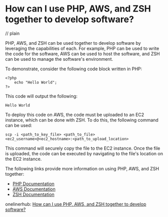 # How can I use PHP, AWS, and ZSH together to develop software?
// plain

PHP, AWS, and ZSH can be used together to develop software by leveraging the capabilities of each. For example, PHP can be used to write the code for the software, AWS can be used to host the software, and ZSH can be used to manage the software's environment.

To demonstrate, consider the following code block written in PHP:
```
<?php
    echo "Hello World";
?>
```
This code will output the following:
```
Hello World
```

To deploy this code on AWS, the code must be uploaded to an EC2 instance, which can be done with ZSH. To do this, the following command can be used:

```
scp -i <path_to_key_file> <path_to_file> <ec2_username>@<ec2_hostname>:<path_to_upload_location>
```

This command will securely copy the file to the EC2 instance. Once the file is uploaded, the code can be executed by navigating to the file's location on the EC2 instance.

The following links provide more information on using PHP, AWS, and ZSH together:
- [PHP Documentation](https://www.php.net/docs.php)
- [AWS Documentation](https://aws.amazon.com/documentation/)
- [ZSH Documentation](https://www.zsh.org/mla/users/manual/)

onelinerhub: [How can I use PHP, AWS, and ZSH together to develop software?](https://onelinerhub.com/php-aws/how-can-i-use-php--aws--and-zsh-together-to-develop-software)